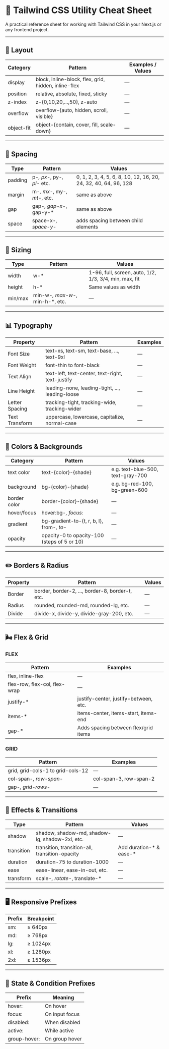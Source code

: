 # 🧰 Tailwind CSS Utility Cheat Sheet

A practical reference sheet for working with Tailwind CSS in your Next.js or any frontend project.

---

## 🔲 Layout

| Category   | Pattern                                | Examples / Values                      |
|------------|----------------------------------------|----------------------------------------|
| display    | block, inline-block, flex, grid, hidden, inline-flex | — |
| position   | relative, absolute, fixed, sticky      | —                                      |
| z-index    | z-{0,10,20,...,50}, z-auto             | —                                      |
| overflow   | overflow-{auto, hidden, scroll, visible} | —                                   |
| object-fit | object-{contain, cover, fill, scale-down} | —                                 |

---

## 📐 Spacing

| Type    | Pattern                       | Values                                |
|---------|-------------------------------|----------------------------------------|
| padding | p-*, px-*, py-*, pl-* etc.    | 0, 1, 2, 3, 4, 5, 6, 8, 10, 12, 16, 20, 24, 32, 40, 64, 96, 128 |
| margin  | m-*, mx-*, my-*, mt-*, etc.   | same as above                         |
| gap     | gap-*, gap-x-*, gap-y-*       | same as above                         |
| space   | space-x-*, space-y-*          | adds spacing between child elements   |

---

## 📏 Sizing

| Type      | Pattern                          | Values                                 |
|-----------|----------------------------------|----------------------------------------|
| width     | w-*                              | 1-96, full, screen, auto, 1/2, 1/3, 3/4, min, max, fit |
| height    | h-*                              | Same values as width                   |
| min/max   | min-w-*, max-w-*, min-h-*, etc.  | —                                      |

---

## 📊 Typography

| Property       | Pattern                                 | Examples                              |
|----------------|------------------------------------------|----------------------------------------|
| Font Size      | text-xs, text-sm, text-base, ..., text-9xl | —                                  |
| Font Weight    | font-thin to font-black                 | —                                      |
| Text Align     | text-left, text-center, text-right, text-justify | —                             |
| Line Height    | leading-none, leading-tight, ..., leading-loose | —                             |
| Letter Spacing | tracking-tight, tracking-wide, tracking-wider | —                              |
| Text Transform | uppercase, lowercase, capitalize, normal-case | —                               |

---

## 🎨 Colors & Backgrounds

| Category       | Pattern                                   | Values                                |
|----------------|--------------------------------------------|----------------------------------------|
| text color     | text-{color}-{shade}                      | e.g. text-blue-500, text-gray-700     |
| background     | bg-{color}-{shade}                        | e.g. bg-red-100, bg-green-600         |
| border color   | border-{color}-{shade}                    | —                                      |
| hover/focus    | hover:bg-*, focus:*                       | —                                      |
| gradient       | bg-gradient-to-{t, r, b, l}, from-*, to-* | —                                      |
| opacity        | opacity-0 to opacity-100 (steps of 5 or 10) | —                                    |

---

## ✏️ Borders & Radius

| Property | Pattern                                          | Values                                |
|----------|--------------------------------------------------|----------------------------------------|
| Border   | border, border-2, ..., border-8, border-t, etc. | —                                      |
| Radius   | rounded, rounded-md, rounded-lg, etc.           | —                                      |
| Divide   | divide-x, divide-y, divide-gray-200, etc.       | —                                      |

---

## 🌬️ Flex & Grid

### FLEX

| Pattern         | Examples                                  |
|-----------------|--------------------------------------------|
| flex, inline-flex | —                                     |
| flex-row, flex-col, flex-wrap | —                         |
| justify-*       | justify-center, justify-between, etc.     |
| items-*         | items-center, items-start, items-end      |
| gap-*           | Adds spacing between flex/grid items      |

### GRID

| Pattern         | Examples                                  |
|-----------------|--------------------------------------------|
| grid, grid-cols-1 to grid-cols-12 | —                       |
| col-span-*, row-span-*           | col-span-3, row-span-2   |
| gap-*, grid-rows-*               | —                        |

---

## 🧪 Effects & Transitions

| Type       | Pattern                                         | Values                                |
|------------|--------------------------------------------------|----------------------------------------|
| shadow     | shadow, shadow-md, shadow-lg, shadow-2xl, etc. | —                                      |
| transition | transition, transition-all, transition-opacity | Add duration-* & ease-*               |
| duration   | duration-75 to duration-1000                   | —                                      |
| ease       | ease-linear, ease-in-out, etc.                 | —                                      |
| transform  | scale-*, rotate-*, translate-*                 | —                                      |

---

## 🖥️ Responsive Prefixes

| Prefix | Breakpoint |
|--------|------------|
| sm:    | ≥ 640px    |
| md:    | ≥ 768px    |
| lg:    | ≥ 1024px   |
| xl:    | ≥ 1280px   |
| 2xl:   | ≥ 1536px   |

---

## 🧠 State & Condition Prefixes

| Prefix       | Meaning            |
|--------------|--------------------|
| hover:       | On hover           |
| focus:       | On input focus     |
| disabled:    | When disabled      |
| active:      | While active       |
| group-hover: | On group hover     |
